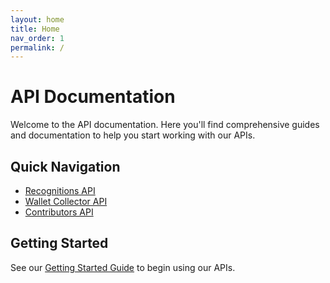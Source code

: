 ```yaml
---
layout: home
title: Home
nav_order: 1
permalink: /
---
```


# API Documentation

Welcome to the API documentation. Here you'll find comprehensive guides and documentation to help you start working with our APIs.

## Quick Navigation

- [Recognitions API](/treasury-apis/api/recognitions)
- [Wallet Collector API](/treasury-apis/api/wallets)
- [Contributors API](/treasury-apis/api/contributors)

## Getting Started

See our [Getting Started Guide](/treasury-apis/guides/getting-started) to begin using our APIs.
